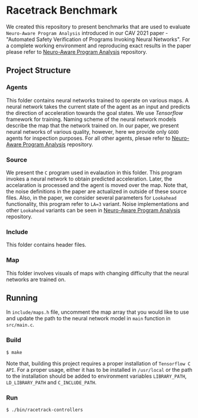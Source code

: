 # Racetrack Benchmark
We created this repository to present benchmarks that are used to evaluate `Neuro-Aware Program Analysis` introduced in our CAV 2021 paper - "Automated Safety Verification of Programs Invoking Neural Networks". For a complete working environment and reproducing exact results in the paper please refer to [Neuro-Aware Program Analysis](https://github.com/Practical-Formal-Methods/clam-racetrack) repository.

## Project Structure

### Agents

This folder contains neural networks trained to operate on various maps. A neural network takes the current state of the agent as an input and predicts the direction of acceleration towards the goal states. We use _Tensorflow_ framework for training. Naming scheme of the neural network models describe the map that the network trained on. In our paper, we present neural networks of various quality, however, here we provide only `GOOD` agents for inspection purposes. For all other agents, plesae refer to [Neuro-Aware Program Analysis](https://github.com/Practical-Formal-Methods/clam-racetrack) repository.

### Source
We present the `C` program used in evalaution in this folder. This program invokes a neural network to obtain predicted acceleration. Later, the accelaration is processed and the agent is moved over the map. Note that, the noise definitions in the paper are actualized in outside of these source files. Also, in the paper, we consider several parameters for `Lookahead` functionality, this program refer to `LA=3` variant. Noise implementations and other `Lookahead` variants can be seen in [Neuro-Aware Program Analysis](https://github.com/Practical-Formal-Methods/clam-racetrack) repository.

### Include

This folder contains header files.

### Map

This folder involves visuals of maps with changing difficulty that the neural networks are trained on.

## Running
In `include/maps.h` file, uncomment the map array that you would like to use and update the path to the neural network model in `main` function in `src/main.c`.

### Build
```shell
$ make
```

Note that, building this project requires a proper installation of `Tensorflow C API`. For a proper usage, either it has to be installed in `/usr/local` or the path to the installation should be added to environment variables `LIBRARY_PATH`, `LD_LIBRARY_PATH` and `C_INCLUDE_PATH`.

### Run
```shell
$ ./bin/racetrack-controllers
```
